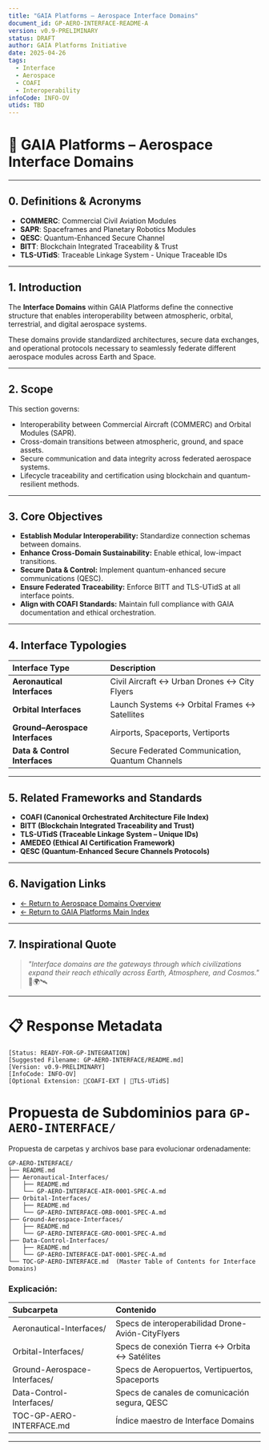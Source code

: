 ```yaml
---
title: "GAIA Platforms – Aerospace Interface Domains"
document_id: GP-AERO-INTERFACE-README-A
version: v0.9-PRELIMINARY
status: DRAFT
author: GAIA Platforms Initiative
date: 2025-04-26
tags:
  - Interface
  - Aerospace
  - COAFI
  - Interoperability
infoCode: INFO-OV
utids: TBD
---
```


# 🌌 GAIA Platforms – Aerospace Interface Domains

---

## 0. Definitions & Acronyms

- **COMMERC**: Commercial Civil Aviation Modules
- **SAPR**: Spaceframes and Planetary Robotics Modules
- **QESC**: Quantum-Enhanced Secure Channel
- **BITT**: Blockchain Integrated Traceability & Trust
- **TLS-UTidS**: Traceable Linkage System - Unique Traceable IDs

---

## 1. Introduction

The **Interface Domains** within GAIA Platforms define the connective structure that enables interoperability between atmospheric, orbital, terrestrial, and digital aerospace systems.

These domains provide standardized architectures, secure data exchanges, and operational protocols necessary to seamlessly federate different aerospace modules across Earth and Space.

---

## 2. Scope

This section governs:

- Interoperability between Commercial Aircraft (COMMERC) and Orbital Modules (SAPR).
- Cross-domain transitions between atmospheric, ground, and space assets.
- Secure communication and data integrity across federated aerospace systems.
- Lifecycle traceability and certification using blockchain and quantum-resilient methods.

---

## 3. Core Objectives

- **Establish Modular Interoperability:** Standardize connection schemas between domains.
- **Enhance Cross-Domain Sustainability:** Enable ethical, low-impact transitions.
- **Secure Data & Control:** Implement quantum-enhanced secure communications (QESC).
- **Ensure Federated Traceability:** Enforce BITT and TLS-UTidS at all interface points.
- **Align with COAFI Standards:** Maintain full compliance with GAIA documentation and ethical orchestration.

---

## 4. Interface Typologies

| Interface Type | Description |
|:---|:---|
| **Aeronautical Interfaces** | Civil Aircraft ↔ Urban Drones ↔ City Flyers |
| **Orbital Interfaces** | Launch Systems ↔ Orbital Frames ↔ Satellites |
| **Ground–Aerospace Interfaces** | Airports, Spaceports, Vertiports |
| **Data & Control Interfaces** | Secure Federated Communication, Quantum Channels |

---

## 5. Related Frameworks and Standards

- **COAFI (Canonical Orchestrated Architecture File Index)**  
- **BITT (Blockchain Integrated Traceability and Trust)**  
- **TLS-UTidS (Traceable Linkage System – Unique IDs)**  
- **AMEDEO (Ethical AI Certification Framework)**  
- **QESC (Quantum-Enhanced Secure Channels Protocols)**

---

## 6. Navigation Links

- [← Return to Aerospace Domains Overview](../../AEROSPACE/README.md)
- [← Return to GAIA Platforms Main Index](../../../README.md)

---

## 7. Inspirational Quote

> *"Interface domains are the gateways through which civilizations expand their reach ethically across Earth, Atmosphere, and Cosmos."* 🚀🌍🛰️

---

# 📋 Response Metadata

```plaintext
[Status: READY-FOR-GP-INTEGRATION]
[Suggested Filename: GP-AERO-INTERFACE/README.md]
[Version: v0.9-PRELIMINARY]
[InfoCode: INFO-OV]
[Optional Extension: 🔹COAFI-EXT | 🔹TLS-UTidS]
```

# Propuesta de Subdominios para `GP-AERO-INTERFACE/`

Propuesta de carpetas y archivos base para evolucionar ordenadamente:

```plaintext
GP-AERO-INTERFACE/
├── README.md
├── Aeronautical-Interfaces/
│   ├── README.md
│   └── GP-AERO-INTERFACE-AIR-0001-SPEC-A.md
├── Orbital-Interfaces/
│   ├── README.md
│   └── GP-AERO-INTERFACE-ORB-0001-SPEC-A.md
├── Ground-Aerospace-Interfaces/
│   ├── README.md
│   └── GP-AERO-INTERFACE-GRO-0001-SPEC-A.md
├── Data-Control-Interfaces/
│   ├── README.md
│   └── GP-AERO-INTERFACE-DAT-0001-SPEC-A.md
└── TOC-GP-AERO-INTERFACE.md  (Master Table of Contents for Interface Domains)
```

### Explicación:

| Subcarpeta | Contenido |
|:---|:---|
| Aeronautical-Interfaces/ | Specs de interoperabilidad Drone-Avión-CityFlyers |
| Orbital-Interfaces/ | Specs de conexión Tierra ↔ Orbita ↔ Satélites |
| Ground-Aerospace-Interfaces/ | Specs de Aeropuertos, Vertipuertos, Spaceports |
| Data-Control-Interfaces/ | Specs de canales de comunicación segura, QESC |
| TOC-GP-AERO-INTERFACE.md | Índice maestro de Interface Domains |

---


